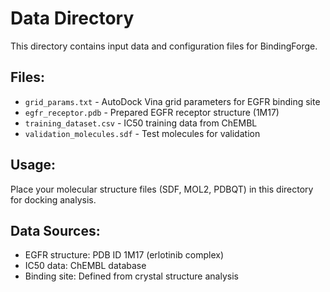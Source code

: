 # Data Directory

This directory contains input data and configuration files for BindingForge.

## Files:
- `grid_params.txt` - AutoDock Vina grid parameters for EGFR binding site
- `egfr_receptor.pdb` - Prepared EGFR receptor structure (1M17)
- `training_dataset.csv` - IC50 training data from ChEMBL
- `validation_molecules.sdf` - Test molecules for validation

## Usage:
Place your molecular structure files (SDF, MOL2, PDBQT) in this directory for docking analysis.

## Data Sources:
- EGFR structure: PDB ID 1M17 (erlotinib complex)
- IC50 data: ChEMBL database
- Binding site: Defined from crystal structure analysis
